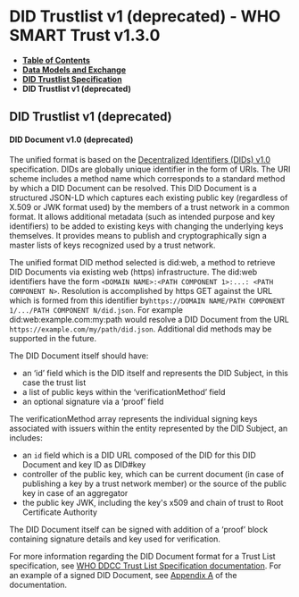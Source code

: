 # DID Trustlist v1 (deprecated) - WHO SMART Trust v1.3.0

* [**Table of Contents**](toc.md)
* [**Data Models and Exchange**](data_exchange.md)
* [**DID Trustlist Specification**](concepts_did.md)
* **DID Trustlist v1 (deprecated)**

## DID Trustlist v1 (deprecated)

#### DID Document v1.0 (deprecated)

The unified format is based on the [Decentralized Identifiers (DIDs) v1.0](https://www.w3.org/TR/did-core/) specification. DIDs are globally unique identifier in the form of URIs. The URI scheme includes a method name which corresponds to a standard method by which a DID Document can be resolved. This DID Document is a structured JSON-LD which captures each existing public key (regardless of X.509 or JWK format used) by the members of a trust network in a common format. It allows additional metadata (such as intended purpose and key identifiers) to be added to existing keys with changing the underlying keys themselves​. It provides means to publish and cryptographically sign a master lists of keys recognized used by a trust network.

The unified format DID method selected is did:web, a method to retrieve DID Documents via existing web (https) infrastructure​. ​The did:web identifiers have the form `<DOMAIN NAME>:<PATH COMPONENT 1>:...: <PATH COMPONENT N>`​. Resolution is accomplished by https GET against the URL which is formed from this identifier by​ `https://​DOMAIN NAME/PATH COMPONENT 1/.../PATH COMPONENT N/did.json`. For example did:web:example.com:my:path would resolve a DID Document from the URL `https://example.com/my/path/did.json`​. Additional did methods may be supported in the future.

The DID Document itself should have:​

* an ‘id’ field which is the DID itself and represents the DID Subject, in this case the trust list
* a list of public keys within the ‘verificationMethod’ field​
* an optional signature via a ‘proof’ field​

The verificationMethod array represents the individual signing keys associated with issuers within the entity represented by the DID Subject, an includes:

* an `id` field which is a DID URL composed of the DID for this DID Document and key ID as ​DID#key
* controller of the public key, which can be current document (in case of publishing a key by a trust network member) or the source of the public key in case of an aggregator
* the public key JWK, including the key's x509 and chain of trust to Root Certificate Authority​

The DID Document itself can be signed with addition of a ‘proof’ block containing signature details and key used for verification.

For more information regarding the DID Document format for a Trust List specification, see [WHO DDCC Trust List Specification documentation](https://github.com/WorldHealthOrganization/ddcc-trust/blob/main/TrustListSpecification.md#leading-contender-did-document). For an example of a signed DID Document, see [Appendix A](https://github.com/WorldHealthOrganization/ddcc-trust/blob/main/TrustListSpecification.md#appendix-a-signed-did-document-for-x509-enabled-trust-lists-of-leaf-keys) of the documentation.

